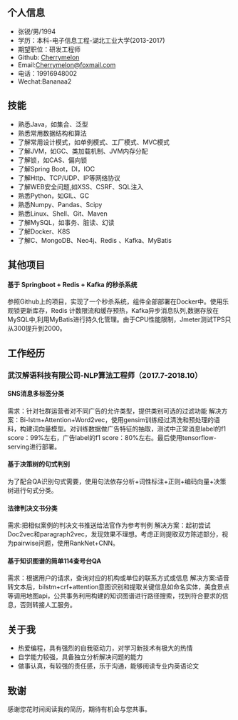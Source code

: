 ## 个人信息

- 张锐/男/1994
- 学历：本科-电子信息工程-湖北工业大学(2013-2017)
- 期望职位：研发工程师
- Github: [Cherrymelon](https://github.com/Cherrymelon)
- Email:Cherrymelon@foxmail.com
- 电话：19916948002
- Wechat:Bananaa2

## 技能

- 熟悉Java，如集合、泛型
- 熟悉常用数据结构和算法
- 了解常用设计模式，如单例模式、工厂模式、MVC模式
- 了解JVM，如GC、类加载机制、JVM内存分配
- 了解锁，如CAS、偏向锁
- 了解Spring Boot，DI，IOC
- 了解Http、TCP/UDP、IP等网络协议
- 了解WEB安全问题,如XSS、CSRF、SQL注入
- 熟悉Python，如GIL、GC
- 熟悉Numpy、Pandas、Scipy
- 熟悉Linux、Shell、Git、Maven
- 了解MySQL，如事务、脏读、幻读
- 了解Docker、K8S
- 了解C、MongoDB、Neo4j、Redis 、Kafka、MyBatis

## 其他项目

#### 基于 Springboot + Redis + Kafka 的秒杀系统

参照Github上的项目，实现了一个秒杀系统，组件全部部署在Docker中。使用乐观锁更新库存，Redis 计数限流和缓存预热，Kafka异步消息队列,数据存放在MySQL中,利用MyBatis进行持久化管理。由于CPU性能限制，Jmeter测试TPS只从300提升到2000。

## 工作经历

### 武汉解语科技有限公司-NLP算法工程师（2017.7-2018.10）

#### SNS消息多标签分类

需求：针对社群运营者对不同广告的允许类型，提供类别可选的过滤功能
解决方案：Bi-lstm+Attention+Word2vec，使用gensim训练经过清洗和预处理的语料，构建词向量模型。对训练数据做广告特征的抽取，测试中正常消息label的f1 score：99%左右，广告label的f1 score：80%左右。最后使用tensorflow-serving进行部署。

#### 基于决策树的句式判别

为了配合QA识别句式需要，使用句法依存分析+词性标注+正则+编码向量+决策树进行句式分类。

#### 法律判决文书分类

需求:把相似案例的判决文书推送给法官作为参考判例
解决方案：起初尝试Doc2vec和paragraph2vec，发现效果不理想。考虑正则提取双方陈述部分，视为pairwise问题，使用RankNet+CNN。

#### 基于知识图谱的简单114查号台QA

需求：根据用户的请求，查询对应的机构或单位的联系方式或信息
解决方案:语音转文本后，bilstm+crf+attention意图识别和提取关键信息如命名实体，美食景点等调用地图api，公共事务利用构建的知识图谱进行路径搜索，找到符合要求的信息，否则转接人工服务。


## 关于我

- 热爱编程，具有强烈的自我驱动力，对学习新技术有极大的热情
- 自学能力较强，具备独立分析解决问题的能力
- 做事认真，有较强的责任感，乐于沟通，能够阅读专业内英语论文

## 致谢

感谢您花时间阅读我的简历，期待有机会与您共事。
